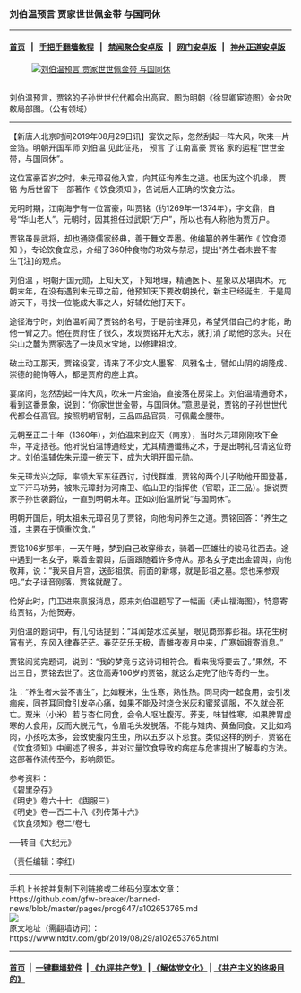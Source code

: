 ### 刘伯温预言 贾家世世佩金带 与国同休
------------------------

#### [首页](https://github.com/gfw-breaker/banned-news/blob/master/README.md) &nbsp;&nbsp;|&nbsp;&nbsp; [手把手翻墙教程](https://github.com/gfw-breaker/guides/wiki) &nbsp;&nbsp;|&nbsp;&nbsp; [禁闻聚合安卓版](https://github.com/gfw-breaker/bn-android) &nbsp;&nbsp;|&nbsp;&nbsp; [网门安卓版](https://github.com/oGate2/oGate) &nbsp;&nbsp;|&nbsp;&nbsp; [神州正道安卓版](https://github.com/SzzdOgate/update) 



<div><div class="featured_image">
 <a href="https://i.ntdtv.com/assets/uploads/2019/08/48e93721d2e06578d650ad3afff20a1b-600x400.jpg" target="_blank">
  <figure>
   <img alt="刘伯温预言 贾家世世佩金带 与国同休" src="https://i.ntdtv.com/assets/uploads/2019/08/48e93721d2e06578d650ad3afff20a1b-600x400-800x450.jpg"/>
  </figure><br/>
 </a>
 <span class="caption">
  刘伯温预言，贾铭的子孙世世代代都会出高官。图为明朝《徐显卿宦迹图》金台吹敕局部图。（公有领域）
 </span>
</div>
</div><hr/><div><div class="post_content" itemprop="articleBody">
 <p>
  【新唐人北京时间2019年08月29日讯】宴饮之际，忽然刮起一阵大风，吹来一片金箔。明朝开国军师
  <ok href="https://www.ntdtv.com/gb/刘伯温.htm">
   刘伯温
  </ok>
  见此征兆，
  <ok href="https://www.ntdtv.com/gb/预言.htm">
   预言
  </ok>
  了江南富豪
  <ok href="https://www.ntdtv.com/gb/贾铭.htm">
   贾铭
  </ok>
  家的运程“世世金带，与国同休”。
 </p>
 <p>
  这位富豪百岁之时，朱元璋召他入宫，向其征询养生之道。也因为这个机缘，
  <ok href="https://www.ntdtv.com/gb/贾铭.htm">
   贾铭
  </ok>
  为后世留下一部著作《
  <ok href="https://www.ntdtv.com/gb/饮食须知.htm">
   饮食须知
  </ok>
  》，告诫后人正确的饮食方法。
 </p>
 <p>
  元明时期，江南海宁有一位富豪，叫贾铭（约1269年—1374年），字文鼎，自号“华山老人”。元朝时，因其担任过武职“万户”，所以也有人称他为贾万户。
 </p>
 <p>
  贾铭虽是武将，却也通晓儒家经典，善于舞文弄墨。他编纂的养生著作《
  <ok href="https://www.ntdtv.com/gb/饮食须知.htm">
   饮食须知
  </ok>
  》，专论饮食宜忌，介绍了360种食物的功效与禁忌，提出“养生者未尝不害生”[注]的观点。
 </p>
 <p>
  <ok href="https://www.ntdtv.com/gb/刘伯温.htm">
   刘伯温
  </ok>
  ，明朝开国元勋，上知天文，下知地理，精通医卜、星象以及堪舆术。元朝末年，在没有遇到朱元璋之前，他预知天下要改朝换代，新主已经诞生，于是周游天下，寻找一位能成大事之人，好辅佐他打天下。
 </p>
 <p>
  途径海宁时，刘伯温听闻了贾铭的名号，于是前往拜见，希望凭借自己的才能，助他一臂之力。他在贾府住了很久，发现贾铭并无大志，就打消了助他的念头。只在尖山之麓为贾家选了一块风水宝地，以修建祖坟。
 </p>
 <p>
  破土动工那天，贾铭设宴，请来了不少文人墨客、风雅名士，譬如山阴的胡隆成、崇德的鲍恂等人，都是贾府的座上宾。
 </p>
 <p>
  宴席间，忽然刮起一阵大风，吹来一片金箔，直接落在房梁上。刘伯温精通奇术，看到这番景象，说到：“你家世世金带，与国同休。”意思是说，贾铭的子孙世世代代都会任高官。按照明朝官制，三品四品官员，可佩戴金腰带。
 </p>
 <p>
  元朝至正二十年（1360年），刘伯温来到应天（南京），当时朱元璋刚刚攻下金华，平定括苍。他听说伯温博通经史，尤其精通谶纬之术，于是出聘礼召请这位奇才。刘伯温辅佐朱元璋一统天下，成为大明开国元勋。
 </p>
 <p>
  朱元璋龙兴之际，率领大军东征西讨，讨伐群雄，贾铭的两个儿子助他开国登基，立下汗马功劳，被朱元璋封为河南卫、临山卫的指挥使（官职，正三品）。据说贾家子孙世袭爵位，一直到明朝末年。正如刘伯温所说“与国同休”。
 </p>
 <p>
  明朝开国后，明太祖朱元璋召见了贾铭，向他询问养生之道。贾铭回答：“养生之道，主要在于慎重饮食。”
 </p>
 <p>
  贾铭106岁那年，一天午睡，梦到自己改穿绯衣，骑着一匹雄壮的骏马往西去。途中遇到一名女子，乘着金碧舆，后面跟随着许多侍从。那名女子走出金碧舆，向他敬拜，说：“我来自月宫，送彭祖殡。前面的新塚，就是彭祖之墓。您也来参观吧。”女子话音刚落，贾铭就醒了。
 </p>
 <p>
  恰好此时，门卫进来禀报消息，原来刘伯温题写了一幅画《寿山福海图》，特意寄给贾铭，为他贺寿。
 </p>
 <p>
  刘伯温的题词中，有几句话提到：“耳闻楚水泣英皇，眼见商郊葬彭祖。琪花生树宵有光，东风入律春茫茫。春茫茫乐无极，青鵻夜夜月中来，广寒姮娥寄消息。”
 </p>
 <p>
  贾铭阅览完题词，说到：“我的梦竟与这诗词相符合。看来我将要去了。”果然，不出三日，贾铭去世了。这位高寿106岁的贾铭，就这么走完了他传奇的一生。
 </p>
 <p>
  注：“养生者未尝不害生”，比如粳米，生性寒，熟性热。同马肉一起食用，会引发痼疾，同苍耳同食引发卒心痛，如果不能及时烧仓米灰和蜜浆调服，不久就会死亡。粟米（小米）若与杏仁同食，会令人呕吐腹泻。荞麦，味甘性寒，如果脾胃虚寒的人食用，反而大脱元气，令眉毛头发脱落。不能与雉肉、黄鱼同食。又比如鸡肉，小孩吃太多，会致使腹内生虫，所以五岁以下忌食。类似这样的例子，贾铭在《饮食须知》中阐述了很多，并对过量饮食导致的病症与危害提出了解毒的方法。这部著作流传至今，影响颇钜。
 </p>
 <p>
  参考资料：
  <br/>
  《碧里杂存》
  <br/>
  《明史》卷六十七 《舆服三》
  <br/>
  《明史》卷一百二十八《列传第十六》
  <br/>
  《饮食须知》卷二/卷七
 </p>
 <p>
  ──转自《大纪元》
 </p>
 <p>
  （责任编辑：李红）
 </p>
 <div class="single_ad">
 </div>
</div>
</div>
<hr/>
手机上长按并复制下列链接或二维码分享本文章：<br/>
https://github.com/gfw-breaker/banned-news/blob/master/pages/prog647/a102653765.md <br/>
<a href='https://github.com/gfw-breaker/banned-news/blob/master/pages/prog647/a102653765.md'><img src='https://github.com/gfw-breaker/banned-news/blob/master/pages/prog647/a102653765.md.png'/></a> <br/>
原文地址（需翻墙访问）：https://www.ntdtv.com/gb/2019/08/29/a102653765.html


------------------------
#### [首页](https://github.com/gfw-breaker/banned-news/blob/master/README.md) &nbsp;|&nbsp; [一键翻墙软件](https://github.com/gfw-breaker/nogfw/blob/master/README.md) &nbsp;| [《九评共产党》](https://github.com/gfw-breaker/9ping.md/blob/master/README.md#九评之一评共产党是什么) | [《解体党文化》](https://github.com/gfw-breaker/jtdwh.md/blob/master/README.md) | [《共产主义的终极目的》](https://github.com/gfw-breaker/gczydzjmd.md/blob/master/README.md)


<img src='http://gfw-breaker.win/banned-news/pages/prog647/a102653765.md' width='0px' height='0px'/>
